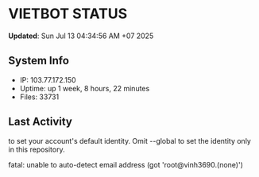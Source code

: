 # VIETBOT STATUS
**Updated**: Sun Jul 13 04:34:56 AM +07 2025

## System Info
- IP: 103.77.172.150
- Uptime: up 1 week, 8 hours, 22 minutes
- Files: 33731

## Last Activity

to set your account's default identity.
Omit --global to set the identity only in this repository.

fatal: unable to auto-detect email address (got 'root@vinh3690.(none)')
